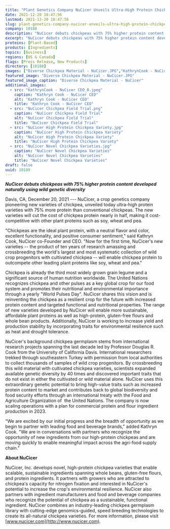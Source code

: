 ```yaml
---
title: "Plant Genetics Company NuCicer Unveils Ultra-High Protein Chickpea"
date: 2021-12-20 18:47:56
lastmod: 2021-12-20 18:47:56
slug: plant-genetics-company-nucicer-unveils-ultra-high-protein-chickpea
company: 10188
description: "NuCicer debuts chickpeas with 75% higher protein content developed naturally using wild genetic diversity"
excerpt: "NuCicer debuts chickpeas with 75% higher protein content developed naturally using wild genetic diversity"
proteins: [Plant-Based]
products: [Ingredients]
topics: [Business]
regions: [US & Canada]
flags: [Press Release, New Products]
directory: [10188]
images: ["Diverse Chickpea Material - NuCicer.JPG","KathrynCook - NuCicer CEO_0.jpeg", "NuCicer Chickpea Field Trial.png", "NuCicer High Protein Chickpea Variety.jpg", "NuCicer Novel Chickpea Varieties.jpg"]
featured_image: "Diverse Chickpea Material - NuCicer.JPG"
featured_image_caption: "Diverse Chickpea Material - NuCicer"
additional_images:
  - src: "KathrynCook - NuCicer CEO_0.jpeg"
    caption: "Kathryn Cook - NuCicer CEO"
    alt: "Kathryn Cook - NuCicer CEO"
    title: "Kathryn Cook - NuCicer CEO"
  - src: "NuCicer Chickpea Field Trial.png"
    caption: "NuCicer Chickpea Field Trial"
    alt: "NuCicer Chickpea Field Trial"
    title: "NuCicer Chickpea Field Trial"
  - src: "NuCicer High Protein Chickpea Variety.jpg"
    caption: "NuCicer High Protein Chickpea Variety"
    alt: "NuCicer High Protein Chickpea Variety"
    title: "NuCicer High Protein Chickpea Variety"
  - src: "NuCicer Novel Chickpea Varieties.jpg"
    caption: "NuCicer Novel Chickpea Varieties"
    alt: "NuCicer Novel Chickpea Varieties"
    title: "NuCicer Novel Chickpea Varieties"
draft: false
uuid: 10189
---
```

***NuCicer debuts chickpeas with 75% higher protein content developed
naturally using wild genetic diversity***

Davis, CA, December 20, 2021 --- NuCicer, a crop genetics company
pioneering new varieties of chickpea, unveiled today ultra-high protein
varieties with 75% more protein than conventional chickpeas. The new
varieties will cut the cost of chickpea protein nearly in half, making
it cost-competitive with other plant proteins such as soy, wheat and
pea.

"Chickpeas are the ideal plant protein, with a neutral flavor and color,
excellent functionality, and positive consumer sentiment," said Kathryn
Cook, NuCicer co-Founder and CEO. "Now for the first time, NuCicer's new
varieties -- the product of ten years of research amassing and
crossbreeding the world's largest and most systematic collection of wild
crop progenitors with cultivated chickpea -- will enable chickpea
protein to outcompete other leading plant proteins like soy, wheat and
pea."

Chickpea is already the third most widely grown grain legume and a
significant source of human nutrition worldwide. The United Nations
recognizes chickpea and other pulses as a key global crop for our food
system and promotes their nutritional and environmental importance
through a yearly "World Pulses Day". NuCicer shares this vision and is
reinventing the chickpea as a resilient crop for the future with
increased protein content and targeted functional and nutritional
properties. The range of new varieties developed by NuCicer will enable
more sustainable, affordable plant proteins as well as high-protein,
gluten-free flours and whole bean products. Additionally, NuCicer is
working to increase yield and production stability by incorporating
traits for environmental resilience such as heat and drought tolerance.

NuCicer's background chickpea germplasm stems from international
research projects spanning the last decade led by Professor Douglas R.
Cook from the University of California Davis. International researchers
trekked through southeastern Turkey with permission from local
authorities to collect thousands of samples of wild crop progenitors. By
crossbreeding this wild material with cultivated chickpea varieties,
scientists expanded available genetic diversity by 40 times and
discovered important traits that do not exist in either the cultivated
or wild material alone. NuCicer uses this extraordinary genetic
potential to bring high-value traits such as increased protein content
to market and contributes back to global biodiversity and food security
efforts through an international treaty with the Food and Agriculture
Organization of  the United Nations. The company is now scaling
operations with a plan for commercial protein and flour ingredient
production in 2023.

"We are excited by our initial progress and the breadth of opportunity
as we begin to partner with leading food and beverage brands," added
Kathryn Cook. "We are in conversations with partners who recognize the
opportunity of new ingredients from our high-protein chickpeas and are
moving quickly to enable meaningful impact across the agri-food supply
chain."

**About NuCicer**

NuCicer, Inc. develops novel, high-protein chickpea varieties that
enable scalable, sustainable ingredients spanning whole beans,
gluten-free flours, and protein ingredients. It partners with growers
who are attracted to chickpea's capacity for nitrogen fixation and
interested in NuCicer's potential to increase the crop's environmental
resilience. NuCicer also partners with ingredient manufacturers and food
and beverage companies who recognize the potential of chickpea as a
sustainable, functional ingredient. NuCicer combines an industry-leading
chickpea germplasm library with cutting-edge genomics-guided, speed
breeding technologies to create its all-natural chickpea varieties. For
more information, please visit
[www.nucicer.com](http://www.nucicer.com).
